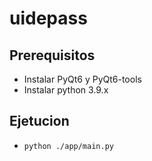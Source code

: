 # uidepass

## Prerequisitos

- Instalar PyQt6 y PyQt6-tools
- Instalar python 3.9.x

## Ejetucion

- `python ./app/main.py`